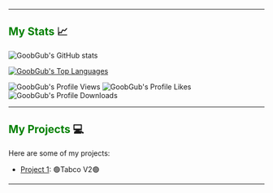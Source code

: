 
---

## <span style="color:green">My Stats</span> 📈

![GoobGub's GitHub stats](https://github-readme-stats.vercel.app/api?username=GoobGub&show_icons=true&theme=react&title_color=00ff00&icon_color=00ff00&text_color=00ff00&bg_color=0d1117)

<span style="color:green">[![GoobGub's Top Languages](https://github-readme-stats.vercel.app/api/top-langs/?username=GoobGub&layout=compact&theme=react&title_color=00ff00&icon_color=00ff00&text_color=00ff00&bg_color=0d1117)](https://github.com/GoobGub)</span>

![GoobGub's Profile Views](https://komarev.com/ghpvc/?username=GoobGub&color=green)
![GoobGub's Profile Likes](https://img.shields.io/github/stars/GoobGub?affiliations=OWNER%2CCOLLABORATOR&color=green)
![GoobGub's Profile Downloads](https://img.shields.io/github/downloads/GoobGub/GoobGub/total?color=green)

---

## <span style="color:green">My Projects</span> 💻

Here are some of my projects:

- [Project 1](https://github.com/GoobGub/Tabaco-V2): 🟢Tabco V2🟢


---
